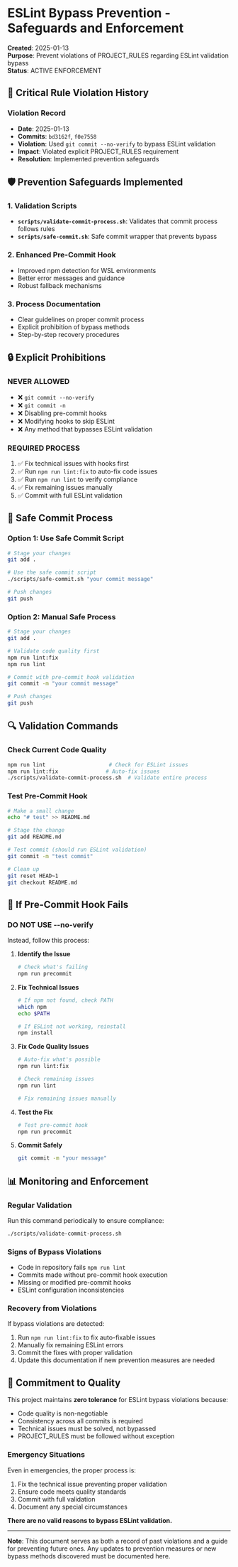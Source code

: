 # ESLint Bypass Prevention - Safeguards and Enforcement

**Created**: 2025-01-13  
**Purpose**: Prevent violations of PROJECT_RULES regarding ESLint validation bypass  
**Status**: ACTIVE ENFORCEMENT

## 🚨 **Critical Rule Violation History**

### **Violation Record**
- **Date**: 2025-01-13
- **Commits**: `bd3162f`, `f0e7558`
- **Violation**: Used `git commit --no-verify` to bypass ESLint validation
- **Impact**: Violated explicit PROJECT_RULES requirement
- **Resolution**: Implemented prevention safeguards

## 🛡️ **Prevention Safeguards Implemented**

### **1. Validation Scripts**
- **`scripts/validate-commit-process.sh`**: Validates that commit process follows rules
- **`scripts/safe-commit.sh`**: Safe commit wrapper that prevents bypass

### **2. Enhanced Pre-Commit Hook**
- Improved npm detection for WSL environments
- Better error messages and guidance
- Robust fallback mechanisms

### **3. Process Documentation**
- Clear guidelines on proper commit process
- Explicit prohibition of bypass methods
- Step-by-step recovery procedures

## 🔒 **Explicit Prohibitions**

### **NEVER ALLOWED**
- ❌ `git commit --no-verify`
- ❌ `git commit -n`
- ❌ Disabling pre-commit hooks
- ❌ Modifying hooks to skip ESLint
- ❌ Any method that bypasses ESLint validation

### **REQUIRED PROCESS**
1. ✅ Fix technical issues with hooks first
2. ✅ Run `npm run lint:fix` to auto-fix code issues
3. ✅ Run `npm run lint` to verify compliance
4. ✅ Fix remaining issues manually
5. ✅ Commit with full ESLint validation

## 🔧 **Safe Commit Process**

### **Option 1: Use Safe Commit Script**
```bash
# Stage your changes
git add .

# Use the safe commit script
./scripts/safe-commit.sh "your commit message"

# Push changes
git push
```

### **Option 2: Manual Safe Process**
```bash
# Stage your changes
git add .

# Validate code quality first
npm run lint:fix
npm run lint

# Commit with pre-commit hook validation
git commit -m "your commit message"

# Push changes
git push
```

## 🔍 **Validation Commands**

### **Check Current Code Quality**
```bash
npm run lint                    # Check for ESLint issues
npm run lint:fix               # Auto-fix issues
./scripts/validate-commit-process.sh  # Validate entire process
```

### **Test Pre-Commit Hook**
```bash
# Make a small change
echo "# test" >> README.md

# Stage the change
git add README.md

# Test commit (should run ESLint validation)
git commit -m "test commit"

# Clean up
git reset HEAD~1
git checkout README.md
```

## 🚨 **If Pre-Commit Hook Fails**

### **DO NOT USE --no-verify**
Instead, follow this process:

1. **Identify the Issue**
   ```bash
   # Check what's failing
   npm run precommit
   ```

2. **Fix Technical Issues**
   ```bash
   # If npm not found, check PATH
   which npm
   echo $PATH
   
   # If ESLint not working, reinstall
   npm install
   ```

3. **Fix Code Quality Issues**
   ```bash
   # Auto-fix what's possible
   npm run lint:fix
   
   # Check remaining issues
   npm run lint
   
   # Fix remaining issues manually
   ```

4. **Test the Fix**
   ```bash
   # Test pre-commit hook
   npm run precommit
   ```

5. **Commit Safely**
   ```bash
   git commit -m "your message"
   ```

## 📊 **Monitoring and Enforcement**

### **Regular Validation**
Run this command periodically to ensure compliance:
```bash
./scripts/validate-commit-process.sh
```

### **Signs of Bypass Violations**
- Code in repository fails `npm run lint`
- Commits made without pre-commit hook execution
- Missing or modified pre-commit hooks
- ESLint configuration inconsistencies

### **Recovery from Violations**
If bypass violations are detected:
1. Run `npm run lint:fix` to fix auto-fixable issues
2. Manually fix remaining ESLint errors
3. Commit the fixes with proper validation
4. Update this documentation if new prevention measures are needed

## 🎯 **Commitment to Quality**

This project maintains **zero tolerance** for ESLint bypass violations because:
- Code quality is non-negotiable
- Consistency across all commits is required
- Technical issues must be solved, not bypassed
- PROJECT_RULES must be followed without exception

### **Emergency Situations**
Even in emergencies, the proper process is:
1. Fix the technical issue preventing proper validation
2. Ensure code meets quality standards
3. Commit with full validation
4. Document any special circumstances

**There are no valid reasons to bypass ESLint validation.**

---

**Note**: This document serves as both a record of past violations and a guide for preventing future ones. Any updates to prevention measures or new bypass methods discovered must be documented here.
